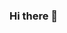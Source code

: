 ### Hi there 👋

<!--
**AydinTuna/AydinTuna** is a ✨ _special_ ✨ repository because its `README.md` (this file) appears on your GitHub profile.

Here are some ideas to get you started:

- 🔭 I’m currently working on Wiseep.com
- 🌱 I’m currently learning Astro.js
- 📫 How to reach me: aydinbahadirtuna@gmail.com
-->
